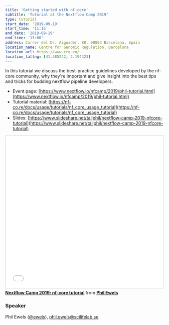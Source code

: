 ```yaml
---
title: 'Getting started with nf-core'
subtitle: 'Tutorial at the Nextflow Camp 2019'
type: tutorial
start_date: '2019-09-19'
start_time: '11:15'
end_date: '2019-09-19'
end_time: '13:00'
address: Carrer del Dr. Aiguader, 88, 08003 Barcelona, Spain
location_name: Centre for Genomic Regulation, Barcelona
location_url: https://www.crg.eu/
location_latlng: [41.385242, 2.194323]
---
```


In this tutorial we discuss the best-practice guidelines developed by the nf-core community,
why they're important and give insight into the best tips and tricks for budding nextflow pipeline developers.

- Event page: [https://www.nextflow.io/nfcamp/2019/phil-tutorial.html](https://www.nextflow.io/nfcamp/2019/phil-tutorial.html)
- Tutorial material: [https://nf-co.re/docs/usage/tutorials/nf_core_usage_tutorial](https://nf-co.re/docs/usage/tutorials/nf_core_usage_tutorial)
- Slides: [https://www.slideshare.net/tallphil/nextflow-camp-2019-nfcore-tutorial](https://www.slideshare.net/tallphil/nextflow-camp-2019-nfcore-tutorial)

<iframe src="//www.slideshare.net/slideshow/embed_code/key/I9HrOeNJx1if3D" width="595" height="485" frameborder="0" marginwidth="0" marginheight="0" scrolling="no" style="border:1px solid #CCC; border-width:1px; margin-bottom:5px; max-width: 100%;" allowfullscreen> </iframe> <div style="margin-bottom:5px"> <strong> <a href="//www.slideshare.net/tallphil/nextflow-camp-2019-nfcore-tutorial" title="Nextflow Camp 2019: nf-core tutorial" target="_blank">Nextflow Camp 2019: nf-core tutorial</a> </strong> from <strong><a href="https://www.slideshare.net/tallphil" target="_blank">Phil Ewels</a></strong> </div>

### Speaker

Phil Ewels ([@ewels](https://github.com/ewels)), [phil.ewels@scilifelab.se](mailto:phil.ewels@scilifelab.se)
